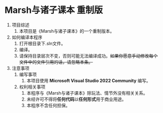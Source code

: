# Marsh与诸子课本 重制版
1. 项目综述
	1. 本项目是《Marsh与诸子课本》的一个重制版本。
2. 如何编译本程序
    1. 打开根目录下.sln文件。
	2. 编译。
	3. 请保持目录层次不变，否则可能无法编译成功。~~如果你愿意手动修改每个文件中的文件引用的话，请忽略本条。~~
4. 注意事项
	1. 编写事项
		1. 本项目使用 **Microsoft Visual Studio 2022 Community** 编写。
	2. 权利相关事项
		1. 本程序与《Marsh与诸子课本》除玩法、情节外没有相关关系。
		2. 未经许可不得将**任何代码**以**任何形式**用于商业用途。
		3. 本程序不含任何担保。
